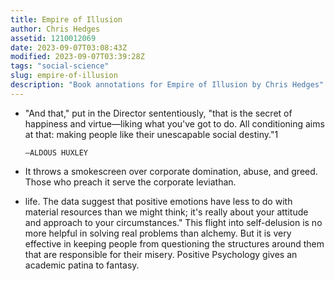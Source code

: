```yaml
---
title: Empire of Illusion
author: Chris Hedges
assetid: 1210012069
date: 2023-09-07T03:08:43Z
modified: 2023-09-07T03:39:28Z
tags: "social-science"
slug: empire-of-illusion
description: "Book annotations for Empire of Illusion by Chris Hedges"
---
```


*  "And that," put in the Director sententiously, "that is the secret of happiness and virtue—liking what you've got to do. All conditioning aims at that: making people like their unescapable social destiny."1
     
   
     
       —ALDOUS HUXLEY

*  It throws a smokescreen over corporate domination, abuse, and greed. Those who 
        preach it serve the corporate leviathan.

*  life. The data suggest that positive emotions have less to do with material resources than we might think; it's really about your attitude and approach to your circumstances." This flight into self-delusion is no more helpful in solving real problems than alchemy. But it is very 
        effective in keeping people from questioning the structures around them that are responsible for their misery. Positive Psychology gives an academic patina to fantasy.

